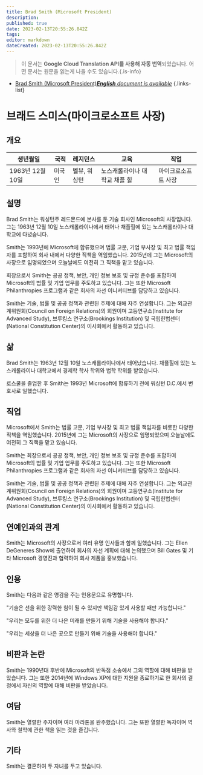 ```yaml
---
title: Brad Smith (Microsoft President)
description: 
published: true
date: 2023-02-13T20:55:26.842Z
tags: 
editor: markdown
dateCreated: 2023-02-13T20:55:26.842Z
---
```


> 이 문서는 **Google Cloud Translation API를 사용해 자동 번역**되었습니다.
어떤 문서는 원문을 읽는게 나을 수도 있습니다.{.is-info}



- [Brad Smith (Microsoft President)***English** document is available*](/en/Knowledge-base/Dictionary/Person/brad-smith-microsoft-president)
{.links-list}


# 브래드 스미스(마이크로소프트 사장)

## 개요

| 생년월일 | 국적 | 레지던스 | 교육 | 직업 |
| ------------- | ----------- | --------- | --------- | ---------- |
| 1963년 12월 10일 | 미국인 | 벨뷰, 워싱턴 | 노스캐롤라이나 대학교 채플 힐 | 마이크로소프트 사장 |

## 설명

Brad Smith는 워싱턴주 레드몬드에 본사를 둔 기술 회사인 Microsoft의 사장입니다. 그는 1963년 12월 10일 노스캐롤라이나에서 태어나 채플힐에 있는 노스캐롤라이나 대학교에 다녔습니다.

Smith는 1993년에 Microsoft에 합류했으며 법률 고문, 기업 부사장 및 최고 법률 책임자를 포함하여 회사 내에서 다양한 직책을 역임했습니다. 2015년에 그는 Microsoft의 사장으로 임명되었으며 오늘날에도 여전히 그 직책을 맡고 있습니다.

회장으로서 Smith는 공공 정책, 보안, 개인 정보 보호 및 규정 준수를 포함하여 Microsoft의 법률 및 기업 업무를 주도하고 있습니다. 그는 또한 Microsoft Philanthropies 프로그램과 같은 회사의 자선 이니셔티브를 담당하고 있습니다.

Smith는 기술, 법률 및 공공 정책과 관련된 주제에 대해 자주 연설합니다. 그는 외교관계위원회(Council on Foreign Relations)의 회원이며 고등연구소(Institute for Advanced Study), 브루킹스 연구소(Brookings Institution) 및 국립헌법센터(National Constitution Center)의 이사회에서 활동하고 있습니다.

## 삶

Brad Smith는 1963년 12월 10일 노스캐롤라이나에서 태어났습니다. 채플힐에 있는 노스캐롤라이나 대학교에서 경제학 학사 학위와 법학 학위를 받았습니다.

로스쿨을 졸업한 후 Smith는 1993년 Microsoft에 합류하기 전에 워싱턴 D.C.에서 변호사로 일했습니다.

## 직업

Microsoft에서 Smith는 법률 고문, 기업 부사장 및 최고 법률 책임자를 비롯한 다양한 직책을 역임했습니다. 2015년에 그는 Microsoft의 사장으로 임명되었으며 오늘날에도 여전히 그 직책을 맡고 있습니다.

Smith는 회장으로서 공공 정책, 보안, 개인 정보 보호 및 규정 준수를 포함하여 Microsoft의 법률 및 기업 업무를 주도하고 있습니다. 그는 또한 Microsoft Philanthropies 프로그램과 같은 회사의 자선 이니셔티브를 담당하고 있습니다.

Smith는 기술, 법률 및 공공 정책과 관련된 주제에 대해 자주 연설합니다. 그는 외교관계위원회(Council on Foreign Relations)의 회원이며 고등연구소(Institute for Advanced Study), 브루킹스 연구소(Brookings Institution) 및 국립헌법센터(National Constitution Center)의 이사회에서 활동하고 있습니다.

## 연예인과의 관계

Smith는 Microsoft의 사장으로서 여러 유명 인사들과 함께 일했습니다. 그는 Ellen DeGeneres Show에 출연하여 회사의 자선 계획에 대해 논의했으며 Bill Gates 및 기타 Microsoft 경영진과 협력하여 회사 제품을 홍보했습니다.

## 인용

Smith는 다음과 같은 영감을 주는 인용문으로 유명합니다.

"기술은 선을 위한 강력한 힘이 될 수 있지만 책임감 있게 사용할 때만 가능합니다."

"우리는 모두를 위한 더 나은 미래를 만들기 위해 기술을 사용해야 합니다."

"우리는 세상을 더 나은 곳으로 만들기 위해 기술을 사용해야 합니다."

## 비판과 논란

Smith는 1990년대 후반에 Microsoft의 반독점 소송에서 그의 역할에 대해 비판을 받았습니다. 그는 또한 2014년에 Windows XP에 대한 지원을 종료하기로 한 회사의 결정에서 자신의 역할에 대해 비판을 받았습니다.

## 여담

Smith는 열렬한 주자이며 여러 마라톤을 완주했습니다. 그는 또한 열렬한 독자이며 역사와 철학에 관한 책을 읽는 것을 즐깁니다.

## 기타

Smith는 결혼하여 두 자녀를 두고 있습니다.
